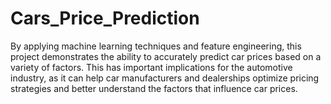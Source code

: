 # Cars_Price_Prediction
 By applying machine learning techniques and feature engineering, this project demonstrates the ability to accurately predict car prices based on a variety of factors. This has important implications for the automotive industry, as it can help car manufacturers and dealerships optimize pricing strategies and better understand the factors that influence car prices.
